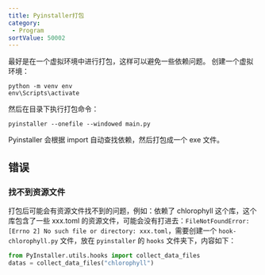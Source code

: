 ```yaml
---
title: Pyinstaller打包
category:
 - Program
sortValue: 50002
---
```


最好是在一个虚拟环境中进行打包，这样可以避免一些依赖问题。
创建一个虚拟环境：

```shell
python -m venv env
env\Scripts\activate
```

然后在目录下执行打包命令：

```shell
pyinstaller --onefile --windowed main.py
```

Pyinstaller 会根据 import 自动查找依赖，然后打包成一个 exe 文件。

## 错误

### 找不到资源文件

打包后可能会有资源文件找不到的问题，例如：依赖了 chlorophyll 这个库，这个库包含了一些 xxx.toml 的资源文件，可能会没有打进去：`FileNotFoundError: [Errno 2] No such file or directory: xxx.toml`，需要创建一个 `hook-chlorophyll.py` 文件，放在 `pyinstaller` 的 `hooks` 文件夹下，内容如下：

```python
from PyInstaller.utils.hooks import collect_data_files
datas = collect_data_files("chlorophyll")
```
